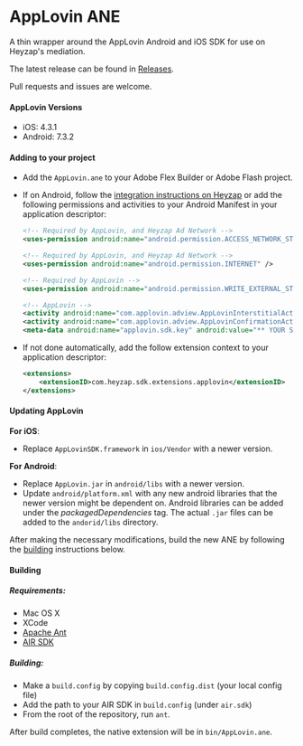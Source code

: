 # AppLovin ANE

A thin wrapper around the AppLovin Android and iOS SDK for use on Heyzap's mediation.

The latest release can be found in [Releases](https://github.com/Heyzap/applovin-ane/releases).

Pull requests and issues are welcome.

#### AppLovin Versions
- iOS: 4.3.1
- Android: 7.3.2

#### Adding to your project

- Add the `AppLovin.ane` to your Adobe Flex Builder or Adobe Flash project.
- If on Android, follow the [integration instructions on Heyzap](https://developers.heyzap.com/docs/ane_setup_and_requirements#step-3-modify-your-application-descriptor) or add the following permissions and activities to your Android Manifest in your application descriptor:
 
	```xml
  <!-- Required by AppLovin, and Heyzap Ad Network -->
  <uses-permission android:name="android.permission.ACCESS_NETWORK_STATE" />

  <!-- Required by AppLovin, and Heyzap Ad Network -->
  <uses-permission android:name="android.permission.INTERNET" />

  <!-- Required by AppLovin -->
  <uses-permission android:name="android.permission.WRITE_EXTERNAL_STORAGE" />
	```

	```xml
	<!-- AppLovin -->
  <activity android:name="com.applovin.adview.AppLovinInterstitialActivity" android:configChanges="orientation|screenSize" />
  <activity android:name="com.applovin.adview.AppLovinConfirmationActivity" android:configChanges="orientation|screenSize" />
  <meta-data android:name="applovin.sdk.key" android:value="** YOUR SDK KEY **" />
	```

- If not done automatically, add the follow extension context to your application descriptor:

	```xml
	<extensions>
	    <extensionID>com.heyzap.sdk.extensions.applovin</extensionID>
	</extensions>
	```

#### Updating AppLovin
**For iOS**:
- Replace `AppLovinSDK.framework` in `ios/Vendor` with a newer version.

**For Android**:
- Replace `AppLovin.jar` in `android/libs` with a newer version.
- Update `android/platform.xml` with any new android libraries that the newer version might be dependent on. Android libraries can be added under the _packagedDependencies_ tag. The actual `.jar` files can be added to the `andorid/libs` directory.

After making the necessary modifications, build the new ANE by following the [building](#building) instructions below.

#### Building

##### Requirements:
- Mac OS X
- XCode
- [Apache Ant](http://ant.apache.org/)
- [AIR SDK](http://www.adobe.com/devnet/air/air-sdk-download.html)

##### Building:
- Make a `build.config` by copying `build.config.dist` (your local config file)
- Add the path to your AIR SDK in `build.config` (under `air.sdk`)
- From the root of the repository, run `ant`.

After build completes, the native extension will be in `bin/AppLovin.ane`.
